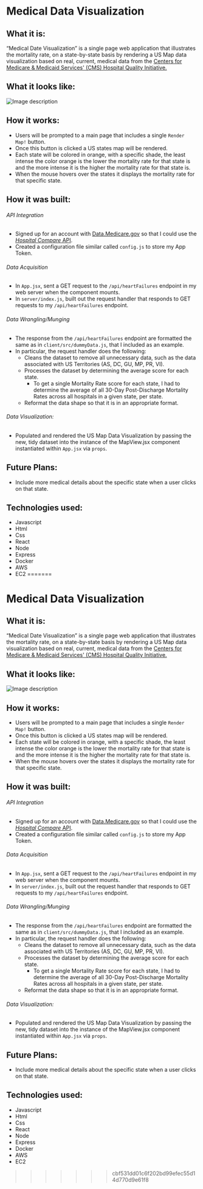 # Medical Data Visualization

## What it is:
“Medical Date Visualization” is a single page web application that illustrates the mortality rate, on a state-by-state basis by rendering a US Map data visualization based on real, current, medical data from the [Centers for Medicare & Medicaid Services' (CMS) Hospital Quality Initiative.](https://www.cms.gov/Medicare/Quality-Initiatives-Patient-Assessment-Instruments/HospitalQualityInits/HospitalCompare.html)

## What it looks like:
![Image description](https://images.pexels.com/photos/67636/rose-blue-flower-rose-blooms-67636.jpeg?auto=compress&cs=tinysrgb&dpr=1&w=500)

## How it works:
- Users will be prompted to a main page that includes a single `Render Map!` button.
- Once this button is clicked a US states map will be rendered.
- Each state will be colored in orange, with a specific shade, the least intense the color orange is the lower the mortality rate for that state is and the more intense it is the higher the mortality rate for that state is.
- When the mouse hovers over the states it displays the mortality rate for that specific state.

## How it was built:
###### API Integration
- Signed up for an account with [Data.Medicare.gov](https://data.medicare.gov/login) so that I could use the [*Hospital Compare* API](https://dev.socrata.com/foundry/data.medicare.gov/ukfj-tt6v).
- Created a configuration file similar called `config.js` to store my App Token.

###### Data Acquisition
- In `App.jsx`, sent a GET request to the `/api/heartFailures` endpoint in my web server when the component mounts.
- In `server/index.js`, built out the request handler that responds to GET requests to my `/api/heartFailures` endpoint.

###### Data Wrangling/Munging
- The response from the `/api/heartFailures` endpoint are formatted the same as in `client/src/dummyData.js`, that I included as an example.
- In particular, the request handler does the following:
    - Cleans the dataset to remove all unnecessary data, such as the data associated with US Territories (AS, DC, GU, MP, PR, VI).
    - Processes the dataset by determining the average score for each state.
        - To get a single Mortality Rate score for each state, I had to determine the average of all 30-Day Post-Discharge Mortality Rates across all hospitals in a given state, per state.
    - Reformat the data shape so that it is in an appropriate format.

###### Data Visualization:
- Populated and rendered the US Map Data Visualization by passing the new, tidy dataset into the instance of the MapView.jsx component instantiated within `App.jsx` via `props`.

## Future Plans:
- Include more medical details about the specific state when a user clicks on that state.

## Technologies used:
- Javascript
- Html
- Css
- React
- Node
- Express
- Docker
- AWS
- EC2
=======
# Medical Data Visualization

## What it is:
“Medical Date Visualization” is a single page web application that illustrates the mortality rate, on a state-by-state basis by rendering a US Map data visualization based on real, current, medical data from the [Centers for Medicare & Medicaid Services' (CMS) Hospital Quality Initiative.](https://www.cms.gov/Medicare/Quality-Initiatives-Patient-Assessment-Instruments/HospitalQualityInits/HospitalCompare.html)

## What it looks like:
![Image description](https://images.pexels.com/photos/67636/rose-blue-flower-rose-blooms-67636.jpeg?auto=compress&cs=tinysrgb&dpr=1&w=500)

## How it works:
- Users will be prompted to a main page that includes a single `Render Map!` button.
- Once this button is clicked a US states map will be rendered. 
- Each state will be colored in orange, with a specific shade, the least intense the color orange is the lower the mortality rate for that state is and the more intense it is the higher the mortality rate for that state is. 
- When the mouse hovers over the states it displays the mortality rate for that specific state. 

## How it was built:
###### API Integration
- Signed up for an account with [Data.Medicare.gov](https://data.medicare.gov/login) so that I could use the [*Hospital Compare* API](https://dev.socrata.com/foundry/data.medicare.gov/ukfj-tt6v).
- Created a configuration file similar called `config.js` to store my App Token.

###### Data Acquisition
- In `App.jsx`, sent a GET request to the `/api/heartFailures` endpoint in my web server when the component mounts.
- In `server/index.js`, built out the request handler that responds to GET requests to my `/api/heartFailures` endpoint. 

###### Data Wrangling/Munging
- The response from the `/api/heartFailures` endpoint are formatted the same as in `client/src/dummyData.js`, that I included as an example.
- In particular, the request handler does the following:
    - Cleans the dataset to remove all unnecessary data, such as the data associated with US Territories (AS, DC, GU, MP, PR, VI).
    - Processes the dataset by determining the average score for each state.
        - To get a single Mortality Rate score for each state, I had to determine the average of all 30-Day Post-Discharge Mortality Rates across all hospitals in a given state, per state.
    - Reformat the data shape so that it is in an appropriate format.
    
###### Data Visualization:
- Populated and rendered the US Map Data Visualization by passing the new, tidy dataset into the instance of the MapView.jsx component instantiated within `App.jsx` via `props`.  

## Future Plans:
- Include more medical details about the specific state when a user clicks on that state. 

## Technologies used:
- Javascript
- Html
- Css
- React
- Node
- Express
- Docker
- AWS
- EC2
>>>>>>> cbf531dd01c6f202bd99efec55d14d770d9e61f8
